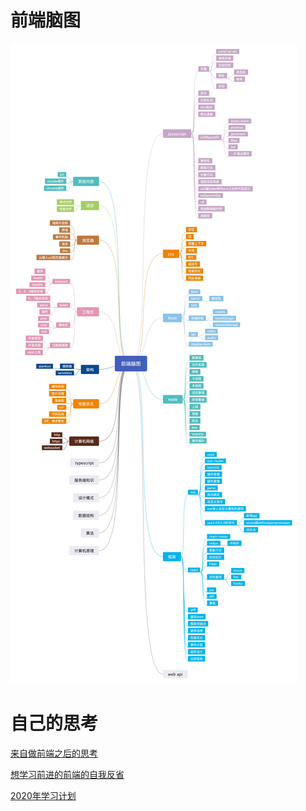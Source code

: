 # 前端脑图

![脑图](/study/public/image/all.jpg)

# 自己的思考

[来自做前端之后的思考](/study/other/20200302.html)

[想学习前进的前端的自我反省](/study/other/20200312.html)

[2020年学习计划](/study/other/20200507.html)
